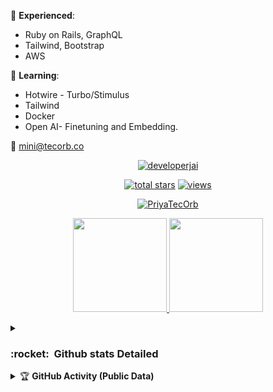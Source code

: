:telescope: **Experienced**: 
- Ruby on Rails, GraphQL
- Tailwind, Bootstrap
- AWS
  
:seedling: **Learning**:
- Hotwire - Turbo/Stimulus
- Tailwind
- Docker
- Open AI- Finetuning and Embedding.

📧 mini@tecorb.co </br>

<p align="center">
  <a href="https://github.com/PriyaTecOrb?tab=repositories">
    <img src="https://github-profile-trophy.vercel.app/?username=PriyaTecOrb&title=Commit,Followers,Repositories,Stars,PullRequest,Issues&margin-w=5" alt="developerjai" />
  </a>
</p>
<p align="center">
  <a href="https://github.com/PriyaTecOrb?tab=repositories&sort=stargazers">
    <img alt="total stars" title="Total stars on GitHub" src="https://custom-icon-badges.herokuapp.com/badge/dynamic/json?logo=star&color=55960c&labelColor=488207&label=Stars&style=for-the-badge&query=%24.stars&url=https://api.github-star-counter.workers.dev/user/PriyaTecOrb"/></a> 
  <a href="https://github.com/PriyaTecOrb">
    <img alt="views" title="GitHub profile views" src="https://shields-io-visitor-counter.herokuapp.com/badge?page=PriyaTecOrb&style=for-the-badge"/></a>
</p>
 <p align="center">
  <a href="https://github.com/developerJai?tab=repositories">
    <img title=":fire: Get streak stats for your profile at git.io/streak-stats" alt="PriyaTecOrb" src="https://github-readme-streak-stats.herokuapp.com/?user=PriyaTecOrb&theme=monokai-metallian&hide_border=true"/>
  </a>
</p>
<p align="center">
  <a href="https://github.com/PriyaTecOrb?tab=repositories">
    <img
      height="150"
      src="https://github-readme-stats.vercel.app/api?username=PriyaTecOrb&count_private=true&show_icons=true&custom_title=PriyaTecOrb's%20Github%20Status&theme=vision-friendly-dark"
    />
   </a>
  <a href="https://github.com/PriyaTecOrb?tab=repositories">
    <img
      height="150"
      src="https://github-readme-stats.vercel.app/api/top-langs/?username=PriyaTecOrb&layout=compact&theme=vision-friendly-dark" />
  </a>
</p>

<details>
   <summary><h3><b>:rocket: &nbsp;Github stats Detailed</b></h3></summary>
   </br>
    <div align='center'>
      <img src="http://github-profile-summary-cards.vercel.app/api/cards/profile-details?username=PriyaTecOrb&theme=dark" alt="Profile Details">
      <img src="http://github-profile-summary-cards.vercel.app/api/cards/repos-per-language?username=PriyaTecOrb&theme=dark" alt="Repos per Language">
      <img src="http://github-profile-summary-cards.vercel.app/api/cards/most-commit-language?username=PriyaTecOrb&theme=dark" alt="Most Commit Language">
      <img src="http://github-profile-summary-cards.vercel.app/api/cards/stats?username=PriyaTecOrb&theme=dark" alt="Stats">
      <img src="http://github-profile-summary-cards.vercel.app/api/cards/productive-time?username=PriyaTecOrb&theme=dark&utcOffset=8" alt="Productive Time">
    </div>
   </br>
</details>

 <details> 
   <summary>&#127942 <b>GitHub Activity (Public Data)</b></summary><br/> 

![Metrics](https://metrics.lecoq.io/PriyaTecOrb?template=classic&followup=1&isocalendar=1&languages=1&isocalendar.duration=half-year&config.timezone=America%2FSao_Paulo)

</details> 
